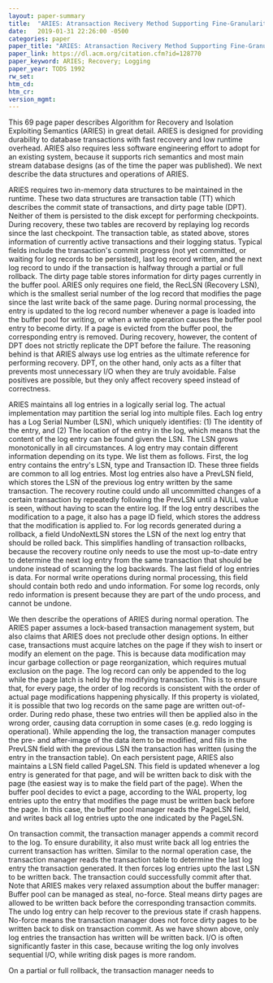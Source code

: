 ```yaml
---
layout: paper-summary
title:  "ARIES: Atransaction Recivery Method Supporting Fine-Granularity Locking and Partial Rollbacks Using Write-Ahead Logging"
date:   2019-01-31 22:26:00 -0500
categories: paper
paper_title: "ARIES: Atransaction Recivery Method Supporting Fine-Granularity Locking and Partial Rollbacks Using Write-Ahead Logging"
paper_link: https://dl.acm.org/citation.cfm?id=128770
paper_keyword: ARIES; Recovery; Logging
paper_year: TODS 1992
rw_set: 
htm_cd: 
htm_cr: 
version_mgmt: 
--- 
```


This 69 page paper describes Algorithm for Recovery and Isolation Exploiting Semantics (ARIES) in great detail. ARIES 
is designed for providing durability to database transactions with fast recovery and low runtime overhead. ARIES also
requires less software engineering effort to adopt for an existing system, because it supports rich semantics and most
main stream database designs (as of the time the paper was published). We next describe the data structures and operations 
of ARIES.

ARIES requires two in-memory data structures to be maintained in the runtime. These two data structures are transaction
table (TT) which describes the commit state of transactions, and dirty page table (DPT). Neither of them is persisted 
to the disk except for performing checkpoints. During recovery, these two tables are recoverd by replaying log records 
since the last checkpoint. The transaction table, as stated above, stores information of currently active transactions
and their logging status. Typical fields include the transaction's commit progress (not yet committed, or waiting for log
records to be persisted), last log record written, and the next log record to undo if the transaction is halfway through
a partial or full rollback. The dirty page table stores information for dirty pages currently in the buffer pool. ARIES
only requires one field, the RecLSN (Recovery LSN), which is the smallest serial number of the log record that modifies the
page since the last write back of the same page. During normal processing, the entry is updated to the log record 
number whenever a page is loaded into the buffer pool for writing, or when a write operation causes the buffer pool 
entry to become dirty. If a page is evicted from the buffer pool, the corresponding entry is removed. During recovery,
however, the content of DPT does not strictly replicate the DPT before the failure. The reasoning behind is that ARIES
always use log entries as the ultimate reference for performing recovery. DPT, on the other hand, only acts as a filter 
that prevents most unnecessary I/O when they are truly avoidable. False positives are possible, but they only affect 
recovery speed instead of correctness.

ARIES maintains all log entries in a logically serial log. The actual implementation may partition the serial log into
multiple files. Each log entry has a Log Serial Number (LSN), which uniquely identifies: (1) The identity of the entry, and 
(2) The location of the entry in the log, which means that the content of the log entry can be found given the LSN. 
The LSN grows monotonically in all circumstances. A log entry may contain different information depending on its type.
We list them as follows. First, the log entry contains the entry's LSN, type and Transaction ID. These three fields
are common to all log entries. Most log entries also have a PrevLSN field, which stores the LSN of the previous log entry
written by the same transaction. The recovery routine could undo all uncommitted changes of a certain transaction by
repeatedly following the PrevLSN until a NULL value is seen, without having to scan the entire log. If the log entry
describes the modification to a page, it also has a page ID field, which stores the address that the modification is 
applied to. For log records generated during a rollback, a field UndoNextLSN stores the LSN of the next log entry that 
should be rolled back. This simplifies handling of transaction rollbacks, because the recovery routine only needs to 
use the most up-to-date entry to determine the next log entry from the same transaction that should be undone instead
of scanning the log backwards. The last field of log entries is data. For normal write operations during normal processing,
this field should contain both redo and undo information. For some log records, only redo information is present because 
they are part of the undo process, and cannot be undone.

We then describe the operations of ARIES during normal operation. The ARIES paper assumes a lock-based transaction management 
system, but also claims that ARIES does not preclude other design options. In either case, transactions must acquire 
latches on the page if they wish to insert or modify an element on the page. This is because data modification may incur
garbage collection or page reorganization, which requires mutual exclusion on the page. The log record can only be appended 
to the log while the page latch is held by the modifying transaction. This is to ensure that, for every page, the order of 
log records is consistent with the order of actual page modifications happening physically. If this property is violated,
it is possible that two log records on the same page are written out-of-order. During redo phase, these two entries will
then be applied also in the wrong order, causing data corruption in some cases (e.g. redo logging is operational). While appending
the log, the transaction manager computes the pre- and after-image of the data item to be modified, and fills in the 
PrevLSN field with the previous LSN the transaction has written (using the entry in the transaction table). On each 
persistent page, ARIES also maintains a LSN field called PageLSN. This field is updated whenever a log entry is generated
for that page, and will be written back to disk with the page (the easiest way is to make the field part of the page).
When the buffer pool decides to evict a page, according to the WAL property, log entries upto the entry that modifies the 
page must be written back before the page. In this case, the buffer pool manager reads the PageLSN field, and writes back
all log entries upto the one indicated by the PageLSN.

On transaction commit, the transaction manager appends a commit record to the log. To ensure durability, it also must 
write back all log entries the current transaction has written. Similar to the normal operation case, the transaction 
manager reads the transaction table to determine the last log entry the transaction generated. It then forces log 
entries upto the last LSN to be written back. The transaction could successfully commit after that. Note that ARIES
makes very relaxed assumption about the buffer manager: Buffer pool can be managed as steal, no-force. Steal means
dirty pages are allowed to be written back before the corresponding transaction commits. The undo log entry can help
recover to the previous state if crash happens. No-force means the transaction manager does not force dirty pages
to be written back to disk on transaction commit. As we have shown above, only log entries the transaction has written
will be written back. I/O is often significantly faster in this case, because writing the log only involves sequential I/O,
while writing disk pages is more random.

On a partial or full rollback, the transaction manager needs to 